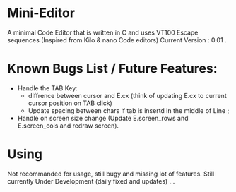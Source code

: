 # Mini-Editor 
A minimal Code Editor that is written in C and uses VT100 Escape sequences (Inspired from Kilo & nano Code editors)
Current Version : 0.01 .

# Known Bugs List / Future Features:
* Handle the TAB Key:
    * diffrence between cursor and E.cx (think of updating E.cx to current cursor position on TAB click)
    * Update spacing between chars if tab is insertd in the middle of Line ;
* Handle on screen size change (Update E.screen_rows and E.screen_cols and redraw screen).

# Using 
Not recommanded for usage, still bugy and missing lot of features.
Still currently Under Development (daily fixed and updates) ...